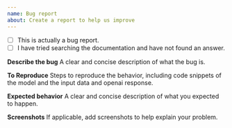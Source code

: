 ```yaml
---
name: Bug report
about: Create a report to help us improve
---
```


- [ ] This is actually a bug report.
- [ ] I have tried searching the documentation and have not found an answer.

**Describe the bug**
A clear and concise description of what the bug is.

**To Reproduce**
Steps to reproduce the behavior, including code snippets of the model and the input data and openai response.

**Expected behavior**
A clear and concise description of what you expected to happen.

**Screenshots**
If applicable, add screenshots to help explain your problem.
